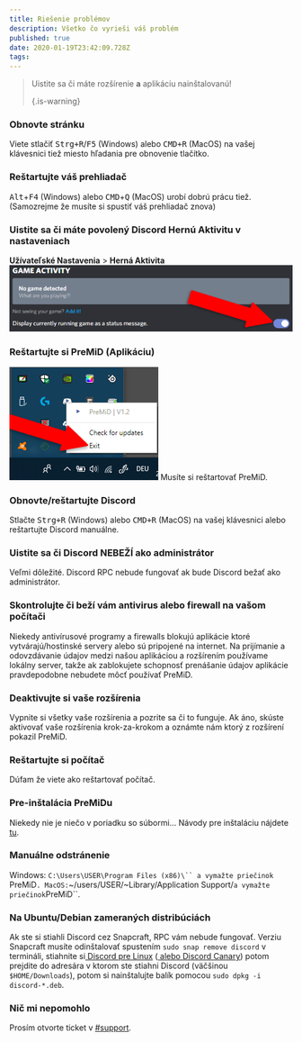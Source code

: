 ```yaml
---
title: Riešenie problémov
description: Všetko čo vyrieši váš problém
published: true
date: 2020-01-19T23:42:09.728Z
tags:
---
```


> Uistite sa či máte rozšírenie **a** aplikáciu nainštalovanú! 
> 
> {.is-warning}

### Obnovte stránku
Viete stlačiť <kbd>Strg+R</kbd>/<kbd>F5</kbd> (Windows) alebo <kbd>CMD+R</kbd> (MacOS) na vašej klávesnici tiež miesto hľadania pre obnovenie tlačítko.

### Reštartujte váš prehliadač
<kbd>Alt</kbd>+<kbd>F4</kbd> (Windows) alebo <kbd>CMD</kbd>+<kbd>Q</kbd> (MacOS) urobí dobrú prácu tiež. (Samozrejme že musíte si spustiť váš prehliadač znova)

### Uistite sa či máte povolený Discord Hernú Aktivitu v nastaveniach
**Užívateľské Nastavenia** > **Herná Aktivita** ![gameactivity_edited.png](/gameactivity_edited.png)

### Reštartujte si PreMiD (Aplikáciu)
![quit.png](/quit.png) Musíte si reštartovať PreMiD.

### Obnovte/reštartujte Discord
Stlačte <kbd>Strg+R</kbd> (Windows) alebo <kbd>CMD+R</kbd> (MacOS) na vašej klávesnici alebo reštartujte Discord manuálne.

### Uistite sa či Discord NEBEŽÍ ako administrátor
Veľmi dôležité. Discord RPC nebude fungovať ak bude Discord bežať ako administrátor.

### Skontrolujte či beží vám antivirus alebo firewall na vašom počítači
Niekedy antivírusové programy a firewalls blokujú aplikácie ktoré vytvárajú/hostinské servery alebo sú pripojené na internet. Na prijímanie a odovzdávanie údajov medzi našou aplikáciou a rozšírením používame lokálny server, takže ak zablokujete schopnosť prenášanie údajov aplikácie pravdepodobne nebudete môcť používať PreMiD.

### Deaktivujte si vaše rozšírenia
Vypnite si všetky vaše rozšírenia a pozrite sa či to funguje. Ak áno, skúste aktivovať vaše rozšírenia krok-za-krokom a oznámte nám ktorý z rozšírení pokazil PreMiD.

### Reštartujte si počítač
Dúfam že viete ako reštartovať počítač.

### Pre-inštalácia PreMiDu
Niekedy nie je niečo v poriadku so súbormi... Návody pre inštaláciu nájdete [tu](/install).

### Manuálne odstránenie
Windows:    `C:\Users\USER\Program Files (x86)\`` a vymažte priečinok `PreMiD`.
MacOS:`~/users/USER/~Library/Application Support/` a vymažte priečinok `PreMiD``.

### Na Ubuntu/Debian zameraných distribúciách
Ak ste si stiahli Discord cez Snapcraft, RPC vám nebude fungovať. Verziu Snapcraft musíte odinštalovať spustením `sudo snap remove discord` v termináli, stiahnite si[ Discord pre Linux](https://discordapp.com/api/download?platform=linux) ([ alebo Discord Canary](https://discordapp.com/api/canary/download?platform=linux)) potom prejdite do adresára v ktorom ste stiahni Discord (väčšinou `$HOME/Downloads`), potom si nainštalujte balík pomocou `sudo dpkg -i discord-*.deb`.

### Nič mi nepomohlo
Prosím otvorte ticket v [#support](https://discord.gg/PreMiD).
